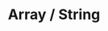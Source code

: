 ---
title: "Array / String"
description: "All solutions leetcode Top Interview 150 Array & String Solutions"
pubDate: "2024"
# heroImage: "../img/post.jpeg"
---